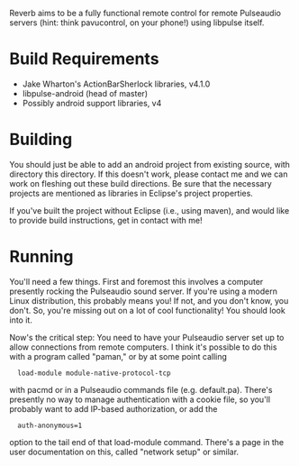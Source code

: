 Reverb aims to be a fully functional remote control
for remote Pulseaudio servers (hint: think pavucontrol, 
on your phone!) using libpulse itself.

Build Requirements
========================
* Jake Wharton's ActionBarSherlock libraries, v4.1.0
* libpulse-android (head of master)
* Possibly android support libraries, v4

Building
=========================
You should just be able to add an android project from existing source, with directory this directory.
If this doesn't work, please contact me and we can work on fleshing out these build directions. Be sure that
the necessary projects are mentioned as libraries in Eclipse's project properties.

If you've built the project without Eclipse (i.e., using maven), and would like to provide build instructions,
get in contact with me!

Running
========================
You'll need a few things. First and foremost this involves a computer presently rocking the Pulseaudio sound server. If you're using a modern Linux distribution, this probably means you! If not, and you don't know, you don't. So, you're missing out on a lot of cool functionality! You should look into it.

Now's the critical step: You need to have your Pulseaudio server set up to allow connections from remote computers. I think it's possible to do this with a program called "paman," or by at some point calling

      load-module module-native-protocol-tcp

with pacmd or in a Pulseaudio commands file (e.g. default.pa). There's presently no way to manage authentication with a cookie file, so you'll probably want to add IP-based authorization, or add the 

      auth-anonymous=1

option to the tail end of that load-module command. There's a page in the user documentation on this, called "network setup" or similar.